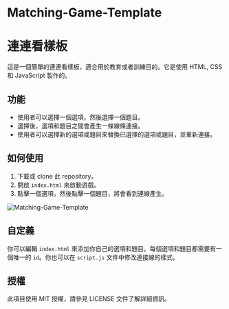 # Matching-Game-Template
# 連連看樣板

這是一個簡單的連連看樣板，適合用於教育或者訓練目的。它是使用 HTML, CSS 和 JavaScript 製作的。

## 功能

- 使用者可以選擇一個選項，然後選擇一個題目。
- 選擇後，選項和題目之間會產生一條線條連接。
- 使用者可以選擇新的選項或題目來替換已選擇的選項或題目，並重新連接。

## 如何使用

1. 下載或 clone 此 repository。
2. 開啟 `index.html` 來啟動遊戲。
3. 點擊一個選項，然後點擊一個題目，將會看到連線產生。

![Matching-Game-Template](https://github.com/hhs456/Matching-Game-Template/blob/main/Matching-Game-Template.gif)

## 自定義

你可以編輯 `index.html` 來添加你自己的選項和題目。每個選項和題目都需要有一個唯一的 `id`。你也可以在 `script.js` 文件中修改連接線的樣式。

## 授權

此項目使用 MIT 授權，請參見 LICENSE 文件了解詳細資訊。

 
